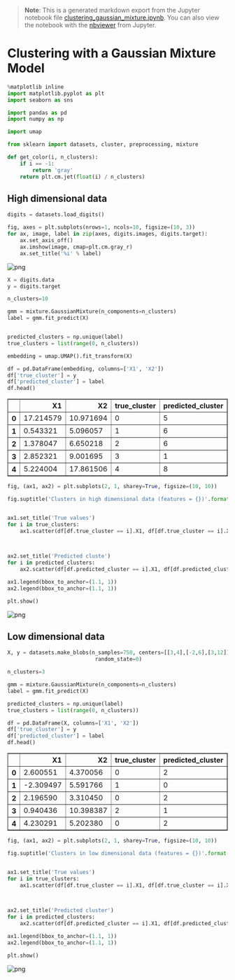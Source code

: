 >**Note**: This is a generated markdown export from the Jupyter notebook file [clustering_gaussian_mixture.ipynb](clustering_gaussian_mixture.ipynb).
>You can also view the notebook with the [nbviewer](https://nbviewer.jupyter.org/github/rueedlinger/machine-learning-snippets/blob/master/notebooks/unsupervised/clustering/gaussian_mixture/clustering_gaussian_mixture.ipynb) from Jupyter. 

# Clustering with a Gaussian Mixture Model


```python
%matplotlib inline
import matplotlib.pyplot as plt
import seaborn as sns

import pandas as pd
import numpy as np

import umap

from sklearn import datasets, cluster, preprocessing, mixture
```


```python
def get_color(i, n_clusters):
    if i == -1:
        return 'gray'
    return plt.cm.jet(float(i) / n_clusters)
```

## High dimensional data 


```python
digits = datasets.load_digits()

fig, axes = plt.subplots(nrows=1, ncols=10, figsize=(10, 3))
for ax, image, label in zip(axes, digits.images, digits.target):
    ax.set_axis_off()
    ax.imshow(image, cmap=plt.cm.gray_r)
    ax.set_title('%i' % label)
```


    
![png](clustering_gaussian_mixture_files/clustering_gaussian_mixture_4_0.png)
    



```python
X = digits.data
y = digits.target

n_clusters=10

gmm = mixture.GaussianMixture(n_components=n_clusters)
label = gmm.fit_predict(X)


predicted_clusters = np.unique(label)
true_clusters = list(range(0, n_clusters))
```


```python
embedding = umap.UMAP().fit_transform(X)
```


```python
df = pd.DataFrame(embedding, columns=['X1', 'X2'])
df['true_cluster'] = y
df['predicted_cluster'] = label
df.head()
```




<div>
<table border="1" class="dataframe">
  <thead>
    <tr style="text-align: right;">
      <th></th>
      <th>X1</th>
      <th>X2</th>
      <th>true_cluster</th>
      <th>predicted_cluster</th>
    </tr>
  </thead>
  <tbody>
    <tr>
      <th>0</th>
      <td>17.214579</td>
      <td>10.971694</td>
      <td>0</td>
      <td>5</td>
    </tr>
    <tr>
      <th>1</th>
      <td>0.543321</td>
      <td>5.096057</td>
      <td>1</td>
      <td>6</td>
    </tr>
    <tr>
      <th>2</th>
      <td>1.378047</td>
      <td>6.650218</td>
      <td>2</td>
      <td>6</td>
    </tr>
    <tr>
      <th>3</th>
      <td>2.852321</td>
      <td>9.001695</td>
      <td>3</td>
      <td>1</td>
    </tr>
    <tr>
      <th>4</th>
      <td>5.224004</td>
      <td>17.861506</td>
      <td>4</td>
      <td>8</td>
    </tr>
  </tbody>
</table>
</div>




```python
fig, (ax1, ax2) = plt.subplots(2, 1, sharey=True, figsize=(10, 10))

fig.suptitle('Clusters in high dimensional data (features = {})'.format(np.shape(X)[1]), fontsize=14, fontweight='bold')


ax1.set_title('True values')
for i in true_clusters:
    ax1.scatter(df[df.true_cluster == i].X1, df[df.true_cluster == i].X2, label=i, color=get_color(i, len(true_clusters)))
    


ax2.set_title('Predicted cluste')
for i in predicted_clusters:
    ax2.scatter(df[df.predicted_cluster == i].X1, df[df.predicted_cluster == i].X2, label=i, color=get_color(i, len(predicted_clusters)))

ax1.legend(bbox_to_anchor=(1.1, 1))
ax2.legend(bbox_to_anchor=(1.1, 1))

plt.show()
```


    
![png](clustering_gaussian_mixture_files/clustering_gaussian_mixture_8_0.png)
    


## Low dimensional data 


```python
X, y = datasets.make_blobs(n_samples=750, centers=[[3,4],[-2,6],[3,12]], cluster_std=[1, 0.8, 1.5],
                            random_state=0)
```


```python
n_clusters=3

gmm = mixture.GaussianMixture(n_components=n_clusters)
label = gmm.fit_predict(X)

predicted_clusters = np.unique(label)
true_clusters = list(range(0, n_clusters))
```


```python
df = pd.DataFrame(X, columns=['X1', 'X2'])
df['true_cluster'] = y
df['predicted_cluster'] = label
df.head()
```




<div>
<table border="1" class="dataframe">
  <thead>
    <tr style="text-align: right;">
      <th></th>
      <th>X1</th>
      <th>X2</th>
      <th>true_cluster</th>
      <th>predicted_cluster</th>
    </tr>
  </thead>
  <tbody>
    <tr>
      <th>0</th>
      <td>2.600551</td>
      <td>4.370056</td>
      <td>0</td>
      <td>2</td>
    </tr>
    <tr>
      <th>1</th>
      <td>-2.309497</td>
      <td>5.591766</td>
      <td>1</td>
      <td>0</td>
    </tr>
    <tr>
      <th>2</th>
      <td>2.196590</td>
      <td>3.310450</td>
      <td>0</td>
      <td>2</td>
    </tr>
    <tr>
      <th>3</th>
      <td>0.940436</td>
      <td>10.398387</td>
      <td>2</td>
      <td>1</td>
    </tr>
    <tr>
      <th>4</th>
      <td>4.230291</td>
      <td>5.202380</td>
      <td>0</td>
      <td>2</td>
    </tr>
  </tbody>
</table>
</div>




```python
fig, (ax1, ax2) = plt.subplots(2, 1, sharey=True, figsize=(10, 10))

fig.suptitle('Clusters in low dimensional data (features = {})'.format(np.shape(X)[1]), fontsize=14, fontweight='bold')


ax1.set_title('True values')
for i in true_clusters:
    ax1.scatter(df[df.true_cluster == i].X1, df[df.true_cluster == i].X2, label=i, color=get_color(i, len(true_clusters)))
    


ax2.set_title('Predicted cluster')
for i in predicted_clusters:
    ax2.scatter(df[df.predicted_cluster == i].X1, df[df.predicted_cluster == i].X2, label=i, color=get_color(i, len(predicted_clusters)))

ax1.legend(bbox_to_anchor=(1.1, 1))
ax2.legend(bbox_to_anchor=(1.1, 1))

plt.show()
```


    
![png](clustering_gaussian_mixture_files/clustering_gaussian_mixture_13_0.png)
    
